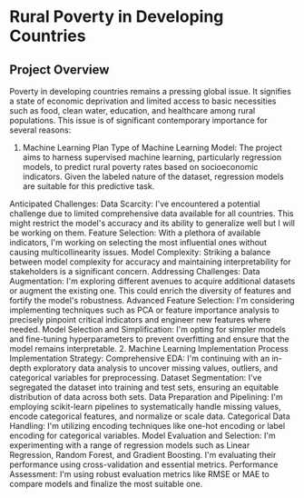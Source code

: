 # Rural Poverty in Developing Countries
<!-- Edit the title above with your project title -->

## Project Overview
Poverty in developing countries remains a pressing global issue. It signifies a state of economic deprivation and limited access to basic necessities such as food, clean water, education, and healthcare among rural populations. This issue is of significant contemporary importance for several reasons:



1. Machine Learning Plan
Type of Machine Learning Model:
The project aims to harness supervised machine learning, particularly regression models, to predict rural poverty rates based on socioeconomic indicators. Given the labeled nature of the dataset, regression models are suitable for this predictive task.

Anticipated Challenges:
Data Scarcity: I've encountered a potential challenge due to limited comprehensive data available for all countries. This might restrict the model's accuracy and its ability to generalize well but I will be working on them.
Feature Selection: With a plethora of available indicators, I'm working on selecting the most influential ones without causing multicollinearity issues.
Model Complexity: Striking a balance between model complexity for accuracy and maintaining interpretability for stakeholders is a significant concern.
Addressing Challenges:
Data Augmentation: I'm exploring different avenues to acquire additional datasets or augment the existing one. This could enrich the diversity of features and fortify the model's robustness.
Advanced Feature Selection: I'm considering implementing techniques such as PCA or feature importance analysis to precisely pinpoint critical indicators and engineer new features where needed.
Model Selection and Simplification: I'm opting for simpler models and fine-tuning hyperparameters to prevent overfitting and ensure that the model remains interpretable.
2. Machine Learning Implementation Process
Implementation Strategy:
Comprehensive EDA: I'm continuing with an in-depth exploratory data analysis to uncover missing values, outliers, and categorical variables for preprocessing.
Dataset Segmentation: I've segregated the dataset into training and test sets, ensuring an equitable distribution of data across both sets.
Data Preparation and Pipelining: I'm employing scikit-learn pipelines to systematically handle missing values, encode categorical features, and normalize or scale data.
Categorical Data Handling: I'm utilizing encoding techniques like one-hot encoding or label encoding for categorical variables.
Model Evaluation and Selection: I'm experimenting with a range of regression models such as Linear Regression, Random Forest, and Gradient Boosting. I'm evaluating their performance using cross-validation and essential metrics.
Performance Assessment: I'm using robust evaluation metrics like RMSE or MAE to compare models and finalize the most suitable one.
